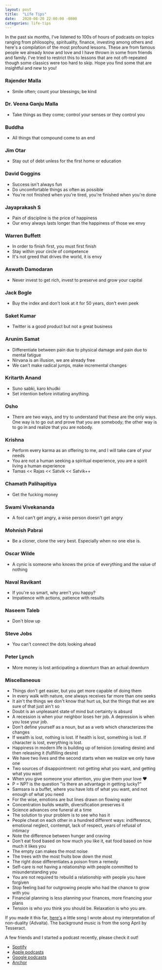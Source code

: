 ```yaml
---
layout: post
title:  "Life Tips"
date:   2020-08-20 22:00:00 -0800
categories: life-tips
---
```

In the past six months, I've listened to 100s of hours of podcasts on topics ranging from philosophy, spirituality, finance, investing among others and here's a compilation of the most profound lessons. These are from famous people we already know and love and I have thrown in some from friends and family. I've tried to restrict this to lessons that are not oft-repeated though some classics were too hard to skip. Hope you find some that are insightful and new to you! 

### Rajender Malla
- Smile often; count your blessings; be kind

### Dr. Veena Ganju Malla
- Take things as they come; control your senses or they control you

### Buddha
- All things that compound come to an end

### Jim Otar
- Stay out of debt unless for the first home or education

### David Goggins
- Success isn't always fun
- Do uncomfortable things as often as possible
- You're not finished when you're tired, you're finished when you're done

### Jayaprakash S
- Pain of discipline is the price of happiness
- Our envy always lasts longer than the happiness of those we envy

### Warren Buffett

- In order to finish first, you must first finish
- Stay within your circle of competence
- It's not greed that drives the world, it is envy

### Aswath Damodaran

- Never invest to get rich, invest to preserve and grow your capital

### Jack Bogle

- Buy the index and don't look at it for 50 years, don't even peek

### Saket Kumar

- Twitter is a good product but not a great business

### Arunim Samat

- Differentiate between pain due to physical damage and pain due to mental fatigue
- Nirvana is an illusion, we are already free
- We can't make radical jumps, make incremental changes

### Kritarth Anand

- Suno sabki, karo khudki
- Set intention before initiating anything.

### Osho

- There are two ways, and try to understand that these are the only ways. One way is to go out and prove that you are somebody; the other way is to go in and realize that you are nobody.

### Krishna

- Perform every karma as an offering to me, and I will take care of your needs
- You are not a human seeking a spiritual experience, you are a spirit living a human experience
- Tamas << Rajas << Satvik << Satvik++

### Chamath Palihapitiya

- Get the fucking money

### Swami Vivekananda

- A fool can't get angry, a wise person doesn't get angry

### Mohnish Pabrai

- Be a cloner, clone the very best. Especially when no one else is.

### Oscar Wilde

- A cynic is someone who knows the price of everything and the value of nothing

### Naval Ravikant

- If you're so smart, why aren't you happy?
- Impatience with actions, patience with results

### Naseem Taleb

- Don't blow up

### Steve Jobs

- You can't connect the dots looking ahead

### Peter Lynch

- More money is lost anticipating a downturn than an actual downturn

### Miscellaneous

- Things don't get easier, but you get more capable of doing them
- In every walk with nature, one always receives far more than one seeks
- It ain't the things we don't know that hurt us, but the things that we are sure of that just ain't so
- Doubt is an unpleasant state of mind but certainty is absurd
- A recession is when your neighbor loses her job. A depression is when you lose your job.
- Don't define yourself as a noun, but as a verb which characterizes the changes
- If wealth is lost, nothing is lost. If health is lost, something is lost. If character is lost, everything is lost.
- Happiness in modern life is building up of tension (creating desire) and then releasing it (fulfilling desire)
- We have two lives and the second starts when we realize we only have one
- Two sources of disappointment: not getting what you want, and getting what you want
- When you give someone your attention, you give them your love ♥️
- P = NP? is the question "is there an advantage in getting lucky?"
- Samsara is a buffet, where you have lots of what you want, and not enough of what you need
- For the wise, emotions are but lines drawn on flowing water
- Concentration builds wealth, diversification preserves it
- Science advances one funeral at a time
- The solution to your problem is to see who has it
- People cheat on each other in a hundred different ways: indifference, emotional neglect, contempt, lack of respect, years of refusal of intimacy
- Note the difference between hunger and craving
- Don't eat food based on how much you like it, eat food based on how much it likes you
- The empty can makes the most noise
- The trees with the most fruits bow down the most
- The right dose differentiates a poison from a remedy
- Self-care is not having a relationship with people committed to misunderstanding you
- You are not required to rebuild a relationship with people you have forgiven
- Stop feeling bad for outgrowing people who had the chance to grow with you
- Financial planning is less planning your finances, more financing your plans
- Tension is who you think you should be. Relaxation is who you are.

If you made it this far, [here's](https://soundcloud.com/arithemetricity/duality) a little song I wrote about my interpretation of non-duality (Advaita). The background music is from the song April by Tesseract.

A few friends and I started a podcast recently, please check it out!
- [Spotify](https://open.spotify.com/show/1QIVtXaXaye49afFaNLLvv)
- [Apple podcasts](https://podcasts.apple.com/us/podcast/aur-batao/id1524654622)
- [Google podcasts](https://podcasts.google.com/feed/aHR0cHM6Ly9hbmNob3IuZm0vcy8xMmNiNzQwOC9wb2RjYXN0L3Jzcw)
- [Anchor](https://anchor.fm/aur-batao)
